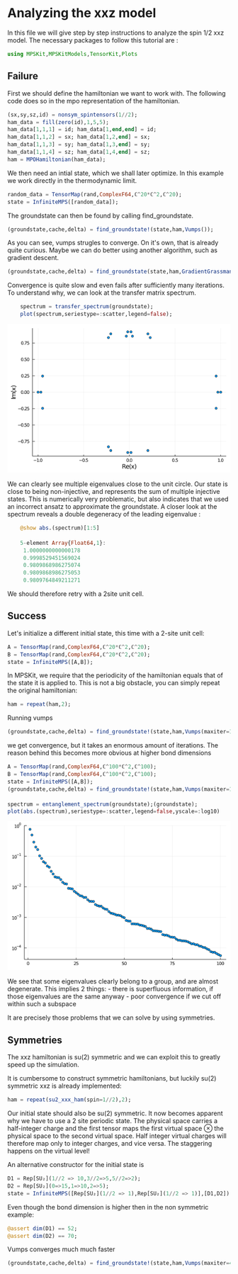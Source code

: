 # Analyzing the xxz model

In this file we will give step by step instructions to analyze the spin 1/2 xxz model.
The necessary packages to follow this tutorial are :
```julia
using MPSKit,MPSKitModels,TensorKit,Plots
```

## Failure

First we should define the hamiltonian we want to work with. The following code does so in the mpo representation of the hamiltonian.
```julia
(sx,sy,sz,id) = nonsym_spintensors(1//2);
ham_data = fill(zero(id),1,5,5);
ham_data[1,1,1] = id; ham_data[1,end,end] = id;
ham_data[1,1,2] = sx; ham_data[1,2,end] = sx;
ham_data[1,1,3] = sy; ham_data[1,3,end] = sy;
ham_data[1,1,4] = sz; ham_data[1,4,end] = sz;
ham = MPOHamiltonian(ham_data);
```


We then need an intial state, which we shall later optimize. In this example we work directly in the thermodynamic limit.
```julia
random_data = TensorMap(rand,ComplexF64,ℂ^20*ℂ^2,ℂ^20);
state = InfiniteMPS([random_data]);
```

The groundstate can then be found by calling find_groundstate.
```julia
(groundstate,cache,delta) = find_groundstate!(state,ham,Vumps());
```

As you can see, vumps strugles to converge. On it's own, that is already quite curious.
Maybe we can do better using another algorithm, such as gradient descent.
```julia
(groundstate,cache,delta) = find_groundstate(state,ham,GradientGrassmann(maxiter=20));
```
Convergence is quite slow and even fails after sufficiently many iterations. To understand why, we can look at the transfer matrix spectrum.

```julia
    spectrum = transfer_spectrum(groundstate);
    plot(spectrum,seriestype=:scatter,legend=false);
```

![](xxz_transfer_spectrum.png)

We can clearly see multiple eigenvalues close to the unit circle. Our state is close to being non-injective, and represents the sum of multiple injective states. This is numerically very problematic, but also indicates that we used an incorrect ansatz to approximate the groundstate. A closer look at the spectrum reveals a double degeneracy of the leading eigenvalue :

```julia
    @show abs.(spectrum)[1:5]

    5-element Array{Float64,1}:
     1.0000000000000178
     0.9998529451569024
     0.9809868986275074
     0.9809868986275053
     0.9809764849211271

```

We should therefore retry with a 2site unit cell.

## Success

Let's initialize a different initial state, this time with a 2-site unit cell:
```julia
A = TensorMap(rand,ComplexF64,ℂ^20*ℂ^2,ℂ^20);
B = TensorMap(rand,ComplexF64,ℂ^20*ℂ^2,ℂ^20);
state = InfiniteMPS([A,B]);
```

In MPSKit, we require that the periodicity of the hamiltonian equals that of the state it is applied to. This is not a big obstacle, you can simply repeat the original hamiltonian:
```julia
ham = repeat(ham,2);
```

Running vumps
```julia
(groundstate,cache,delta) = find_groundstate!(state,ham,Vumps(maxiter=100,tol_galerkin=1e-12));
```
we get convergence, but it takes an enormous amount of iterations. The reason behind this becomes more obvious at higher bond dimensions

```julia
A = TensorMap(rand,ComplexF64,ℂ^100*ℂ^2,ℂ^100);
B = TensorMap(rand,ComplexF64,ℂ^100*ℂ^2,ℂ^100);
state = InfiniteMPS([A,B]);
(groundstate,cache,delta) = find_groundstate!(state,ham,Vumps(maxiter=100,tol_galerkin=1e-12));

spectrum = entanglement_spectrum(groundstate);(groundstate);
plot(abs.(spectrum),seriestype=:scatter,legend=false,yscale=:log10)
```

![](xxz_entanglement_spectrum.png)

We see that some eigenvalues clearly belong to a group, and are almost degenerate. This implies 2 things:
    - there is superfluous information, if those eigenvalues are the same anyway
    - poor convergence if we cut off within such a subspace

It are precisely those problems that we can solve by using symmetries.

## Symmetries

The xxz hamiltonian is su(2) symmetric and we can exploit this to greatly speed up the simulation.

It is cumbersome to construct symmetric hamiltonians, but luckily su(2) symmetric xxz is already implemented:
```julia
ham = repeat(su2_xxx_ham(spin=1//2),2);
```
Our initial state should also be su(2) symmetric. It now becomes apparent why we have to use a 2 site periodic state. The physical space carries a half-integer charge and the first tensor maps the first virtual space ⊗ the physical space to the second virtual space. Half integer virtual charges will therefore map only to integer charges, and vice versa. The staggering happens on the virtual level!

An alternative constructor for the initial state is
```julia
D1 = Rep[SU₂](1//2 => 10,3//2=>5,5//2=>2);
D2 = Rep[SU₂](0=>15,1=>10,2=>5);
state = InfiniteMPS([Rep[SU₂](1//2 => 1),Rep[SU₂](1//2 => 1)],[D1,D2])
```

Even though the bond dimension is higher then in the non symmetric example:
```julia
@assert dim(D1) == 52;
@assert dim(D2) == 70;
```

Vumps converges much much faster
```julia
(groundstate,cache,delta) = find_groundstate!(state,ham,Vumps(maxiter=400,tol_galerkin=1e-12));
```
